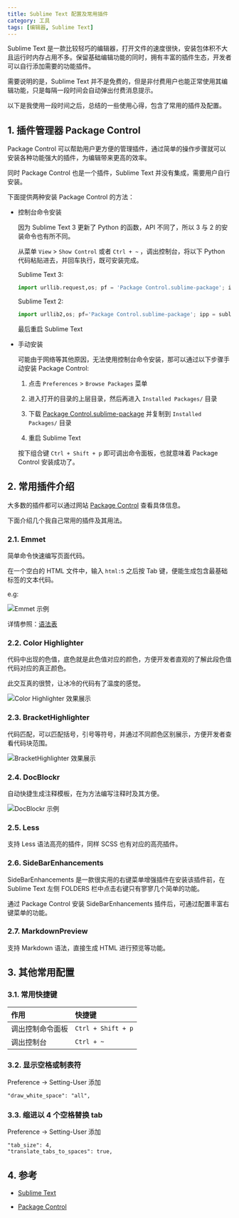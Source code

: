 ```yaml
---
title: Sublime Text 配置及常用插件
category: 工具
tags: [编辑器, Sublime Text]
---
```


Sublime Text 是一款比较轻巧的编辑器，打开文件的速度很快，安装包体积不大且运行时内存占用不多。保留基础编辑功能的同时，拥有丰富的插件生态，开发者可以自行添加需要的功能插件。

需要说明的是，Sublime Text 并不是免费的，但是非付费用户也能正常使用其编辑功能，只是每隔一段时间会自动弹出付费消息提示。

以下是我使用一段时间之后，总结的一些使用心得，包含了常用的插件及配置。

## 1. 插件管理器 Package Control

Package Control 可以帮助用户更方便的管理插件，通过简单的操作步骤就可以安装各种功能强大的插件，为编辑带来更高的效率。

同时 Package Control 也是一个插件，Sublime Text 并没有集成，需要用户自行安装。

下面提供两种安装 Package Control 的方法：

- 控制台命令安装

  因为 Sublime Text 3 更新了 Python 的函数，API 不同了，所以 3 与 2 的安装命令也有所不同。

  从菜单 `View` > `Show Control` 或者 `Ctrl + ~` ，调出控制台，将以下 Python 代码粘贴进去，并回车执行，既可安装完成。

  Sublime Text 3:

  ```python
  import urllib.request,os; pf = 'Package Control.sublime-package'; ipp = sublime.installed_packages_path(); urllib.request.install_opener( urllib.request.build_opener( urllib.request.ProxyHandler()) ); open(os.path.join(ipp, pf), 'wb').write(urllib.request.urlopen( 'http://sublime.wbond.net/' + pf.replace(' ','%20')).read())
  ```

  Sublime Text 2:

  ```python
  import urllib2,os; pf='Package Control.sublime-package'; ipp = sublime.installed_packages_path(); os.makedirs( ipp ) if not os.path.exists(ipp) else None; urllib2.install_opener( urllib2.build_opener( urllib2.ProxyHandler( ))); open( os.path.join( ipp, pf), 'wb' ).write( urllib2.urlopen( 'http://sublime.wbond.net/' +pf.replace( ' ','%20' )).read()); print( 'Please restart Sublime Text to finish installation')
  ```

  最后重启 Sublime Text

- 手动安装

  可能由于网络等其他原因，无法使用控制台命令安装，那可以通过以下步骤手动安装 Package Control:

  1. 点击 `Preferences` > `Browse Packages` 菜单

  2. 进入打开的目录的上层目录，然后再进入 `Installed Packages/` 目录

  3. 下载 [Package Control.sublime-package](https://sublime.wbond.net/Package%20Control.sublime-package) 并复制到 `Installed Packages/` 目录

  4. 重启 Sublime Text

  按下组合键 `Ctrl + Shift + p` 即可调出命令面板，也就意味着 Package Control 安装成功了。

## 2. 常用插件介绍

大多数的插件都可以通过网站 [Package Control](https://packagecontrol.io/) 查看具体信息。

下面介绍几个我自己常用的插件及其用法。

### 2.1. Emmet

简单命令快速编写页面代码。

在一个空白的 HTML 文件中，输入 `html:5` 之后按 Tab 键，便能生成包含最基础标签的文本代码。

e.g:

![Emmet 示例](https://i.loli.net/2021/07/22/38rhHRxaqQtPXwE.gif)

详情参照：[语法表](http://docs.emmet.io/cheat-sheet/)

### 2.2. Color Highlighter

代码中出现的色值，底色就是此色值对应的颜色，方便开发者直观的了解此段色值代码对应的真正颜色。

此交互真的很赞，让冰冷的代码有了温度的感觉。

![Color Highlighter 效果展示](https://i.loli.net/2021/07/22/5jGLyrMSVlzB72t.png)

### 2.3. BracketHighlighter

代码匹配，可以匹配括号，引号等符号，并通过不同颜色区别展示，方便开发者查看代码块范围。

![BracketHighlighter 效果展示](https://i.loli.net/2021/07/22/2a7vLI5inmCGwu9.png)

### 2.4. DocBlockr

自动快捷生成注释模板，在为方法编写注释时及其方便。

![DocBlockr 示例](https://i.loli.net/2021/07/23/8uaqHBJOT1yDSNU.gif)

### 2.5. Less

支持 Less 语法高亮的插件，同样 SCSS 也有对应的高亮插件。

### 2.6. SideBarEnhancements

SideBarEnhancements 是一款很实用的右键菜单增强插件在安装该插件前，在 Sublime Text 左侧 FOLDERS 栏中点击右键只有寥寥几个简单的功能。

通过 Package Control 安装 SideBarEnhancements 插件后，可通过配置丰富右键菜单的功能。

### 2.7. MarkdownPreview

支持 Markdown 语法，直接生成 HTML 进行预览等功能。

## 3. 其他常用配置

### 3.1. 常用快捷键

| 作用             | 快捷键             |
| :--------------- | :----------------- |
| 调出控制命令面板 | `Ctrl + Shift + p` |
| 调出控制台       | `Ctrl + ~`         |

### 3.2. 显示空格或制表符

Preference -> Setting-User 添加

```config
"draw_white_space": "all",
```

### 3.3. 缩进以 4 个空格替换 tab

Preference -> Setting-User 添加

```config
"tab_size": 4,
"translate_tabs_to_spaces": true,
```

## 4. 参考

- [Sublime Text](https://www.sublimetext.com/)

- [Package Control](https://packagecontrol.io/)
